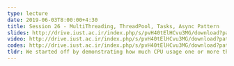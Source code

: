 ```yaml
---
type: lecture
date: 2019-06-03T8:00:00+4:30
title: Session 26 - MultiThreading, ThreadPool, Tasks, Async Pattern
slides: http://drive.iust.ac.ir/index.php/s/pvH40tElHCvu3MG/download?path=%2FSlides&files=AP_Session26.pdf
video: http://drive.iust.ac.ir/index.php/s/pvH40tElHCvu3MG/download?path=%2FClassVideos&files=S26.mp4
codes: http://drive.iust.ac.ir/index.php/s/pvH40tElHCvu3MG/download?path=%2FCode&files=S26.zip
tldr: We started off by demonstrating how much CPU usage one or more threads can take. Next we discussed the need for haveing thread synchronization through locks. We used ThreadPools and Tasks to get many jobs done asynchronously and we finally discussed the async/await pattern in C#.
---
```

